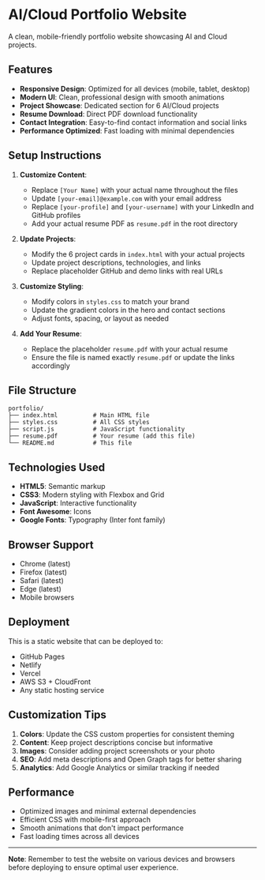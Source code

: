 # AI/Cloud Portfolio Website

A clean, mobile-friendly portfolio website showcasing AI and Cloud projects.

## Features

- **Responsive Design**: Optimized for all devices (mobile, tablet, desktop)
- **Modern UI**: Clean, professional design with smooth animations
- **Project Showcase**: Dedicated section for 6 AI/Cloud projects
- **Resume Download**: Direct PDF download functionality
- **Contact Integration**: Easy-to-find contact information and social links
- **Performance Optimized**: Fast loading with minimal dependencies

## Setup Instructions

1. **Customize Content**:
   - Replace `[Your Name]` with your actual name throughout the files
   - Update `[your-email]@example.com` with your email address
   - Replace `[your-profile]` and `[your-username]` with your LinkedIn and GitHub profiles
   - Add your actual resume PDF as `resume.pdf` in the root directory

2. **Update Projects**:
   - Modify the 6 project cards in `index.html` with your actual projects
   - Update project descriptions, technologies, and links
   - Replace placeholder GitHub and demo links with real URLs

3. **Customize Styling**:
   - Modify colors in `styles.css` to match your brand
   - Update the gradient colors in the hero and contact sections
   - Adjust fonts, spacing, or layout as needed

4. **Add Your Resume**:
   - Replace the placeholder `resume.pdf` with your actual resume
   - Ensure the file is named exactly `resume.pdf` or update the links accordingly

## File Structure

```
portfolio/
├── index.html          # Main HTML file
├── styles.css          # All CSS styles
├── script.js           # JavaScript functionality
├── resume.pdf          # Your resume (add this file)
└── README.md           # This file
```

## Technologies Used

- **HTML5**: Semantic markup
- **CSS3**: Modern styling with Flexbox and Grid
- **JavaScript**: Interactive functionality
- **Font Awesome**: Icons
- **Google Fonts**: Typography (Inter font family)

## Browser Support

- Chrome (latest)
- Firefox (latest)
- Safari (latest)
- Edge (latest)
- Mobile browsers

## Deployment

This is a static website that can be deployed to:
- GitHub Pages
- Netlify
- Vercel
- AWS S3 + CloudFront
- Any static hosting service

## Customization Tips

1. **Colors**: Update the CSS custom properties for consistent theming
2. **Content**: Keep project descriptions concise but informative
3. **Images**: Consider adding project screenshots or your photo
4. **SEO**: Add meta descriptions and Open Graph tags for better sharing
5. **Analytics**: Add Google Analytics or similar tracking if needed

## Performance

- Optimized images and minimal external dependencies
- Efficient CSS with mobile-first approach
- Smooth animations that don't impact performance
- Fast loading times across all devices

---

**Note**: Remember to test the website on various devices and browsers before deploying to ensure optimal user experience.